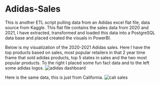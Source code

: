 # Adidas-Sales
This is another ETL script pulling data from an Adidas excel flat file, data source from Kaggle. 
This flat file contains the sales data from 2020 and 2021, I have extracted, transformed and loaded this data into a PostgreSQL data base and placed created the visuals in PowerBI. 

Below is my visualization of the 2020-2021 Adidas sales. Here I have the top products based on sales, most popular retailers in that 2 year time frame that sold adidas products, top 5 states in sales and the two most popular products. To the right I placed some fun fact data and to the left some adidas logos.
![adidas dashboard](https://github.com/bfraz33/Adidas-Sales/assets/88755132/d5239a97-75d3-47c2-9fb7-bb8ebd83d1b3)

Here is the same data, this is just from California.
![cali sales](https://github.com/bfraz33/Adidas-Sales/assets/88755132/cbd750bf-52fc-4a77-990a-6ecc56518d1e)
